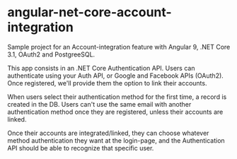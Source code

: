 # angular-net-core-account-integration

Sample project for an Account-integration feature with Angular 9, .NET Core 3.1, OAuth2 and PostgreeSQL.



This app consists in an .NET Core Authentication API.
Users can authenticate using your Auth API, or Google and Facebook APIs (OAuth2). Once registered, we'll provide them the option to link their accounts.

When users select their authentication method for the first time, a record is created in the DB. 
Users can't use the same email with another authentication method once they are registered, unless their accounts are linked. 


Once their accounts are integrated/linked, they can choose whatever method authentication they want at the login-page, and the Authentication API should be able to recognize that specific user.
